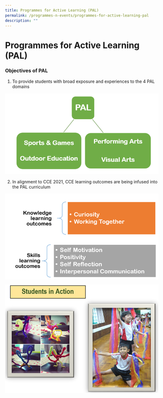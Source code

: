 ```yaml
---
title: Programmes for Active Learning (PAL)
permalink: /programmes-n-events/programmes-for-active-learning-pal
description: ""
---
```

# **Programmes for Active Learning (PAL)**

### Objectives of PAL

1) To provide students with broad exposure and experiences to the 4 PAL domains

![](/images/1%20(1).png)

2) In alignment to CCE 2021, CCE learning outcomes are being infused into the PAL curriculum

![](/images/2%20(1).png)

![](/images/3().png)
